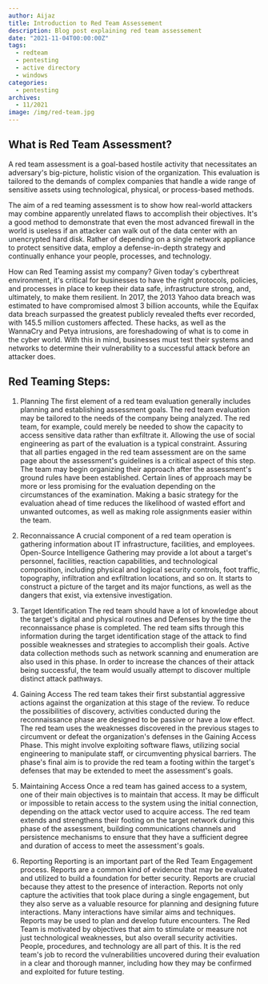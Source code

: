 ```yaml
---
author: Aijaz 
title: Introduction to Red Team Assessement
description: Blog post explaining red team assessement
date: "2021-11-04T00:00:00Z"
tags:
  - redteam
  - pentesting
  - active directory
  - windows
categories:
  - pentesting
archives:
  - 11/2021
image: /img/red-team.jpg
---
```


## What is Red Team Assessment?

A red team assessment is a goal-based hostile activity that necessitates an adversary's big-picture, holistic vision of the organization. This evaluation is tailored to the demands of complex companies that handle a wide range of sensitive assets using technological, physical, or process-based methods.

The aim of a red teaming assessment is to show how real-world attackers may combine apparently unrelated flaws to accomplish their objectives. It's a good method to demonstrate that even the most advanced firewall in the world is useless if an attacker can walk out of the data center with an unencrypted hard disk. Rather of depending on a single network appliance to protect sensitive data, employ a defense-in-depth strategy and continually enhance your people, processes, and technology.

How can Red Teaming assist my company?
Given today's cyberthreat environment, it's critical for businesses to have the right protocols, policies, and processes in place to keep their data safe, infrastructure strong, and, ultimately, to make them resilient. In 2017, the 2013 Yahoo data breach was estimated to have compromised almost 3 billion accounts, while the Equifax data breach surpassed the greatest publicly revealed thefts ever recorded, with 145.5 million customers affected. These hacks, as well as the WannaCry and Petya intrusions, are foreshadowing of what is to come in the cyber world. With this in mind, businesses must test their systems and networks to determine their vulnerability to a successful attack before an attacker does.

## Red Teaming Steps:

1) Planning
The first element of a red team evaluation generally includes planning and establishing assessment goals. The red team evaluation may be tailored to the needs of the company being analyzed. The red team, for example, could merely be needed to show the capacity to access sensitive data rather than exfiltrate it. Allowing the use of social engineering as part of the evaluation is a typical constraint.
Assuring that all parties engaged in the red team assessment are on the same page about the assessment's guidelines is a critical aspect of this step.
The team may begin organizing their approach after the assessment's ground rules have been established. Certain lines of approach may be more or less promising for the evaluation depending on the circumstances of the examination. Making a basic strategy for the evaluation ahead of time reduces the likelihood of wasted effort and unwanted outcomes, as well as making role assignments easier within the team.

2) Reconnaissance
A crucial component of a red team operation is gathering information about IT infrastructure, facilities, and employees. Open-Source Intelligence Gathering may provide a lot about a target's personnel, facilities, reaction capabilities, and technological composition, including physical and logical security controls, foot traffic, topography, infiltration and exfiltration locations, and so on. It starts to construct a picture of the target and its major functions, as well as the dangers that exist, via extensive investigation.

3) Target Identification
The red team should have a lot of knowledge about the target's digital and physical routines and Defenses by the time the reconnaissance phase is completed. The red team sifts through this information during the target identification stage of the attack to find possible weaknesses and strategies to accomplish their goals. Active data collection methods such as network scanning and enumeration are also used in this phase. In order to increase the chances of their attack being successful, the team would usually attempt to discover multiple distinct attack pathways.

4) Gaining Access
The red team takes their first substantial aggressive actions against the organization at this stage of the review. To reduce the possibilities of discovery, activities conducted during the reconnaissance phase are designed to be passive or have a low effect.
The red team uses the weaknesses discovered in the previous stages to circumvent or defeat the organization's defenses in the Gaining Access Phase. This might involve exploiting software flaws, utilizing social engineering to manipulate staff, or circumventing physical barriers. The phase's final aim is to provide the red team a footing within the target's defenses that may be extended to meet the assessment's goals.

5) Maintaining Access
Once a red team has gained access to a system, one of their main objectives is to maintain that access. It may be difficult or impossible to retain access to the system using the initial connection, depending on the attack vector used to acquire access. The red team extends and strengthens their footing on the target network during this phase of the assessment, building communications channels and persistence mechanisms to ensure that they have a sufficient degree and duration of access to meet the assessment's goals.

6) Reporting
Reporting is an important part of the Red Team Engagement process. Reports are a common kind of evidence that may be evaluated and utilized to build a foundation for better security. Reports are crucial because they attest to the presence of interaction. Reports not only capture the activities that took place during a single engagement, but they also serve as a valuable resource for planning and designing future interactions. Many interactions have similar aims and techniques.
Reports may be used to plan and develop future encounters. The Red Team is motivated by objectives that aim to stimulate or measure not just technological weaknesses, but also overall security activities. People, procedures, and technology are all part of this. It is the red team's job to record the vulnerabilities uncovered during their evaluation in a clear and thorough manner, including how they may be confirmed and exploited for future testing.

